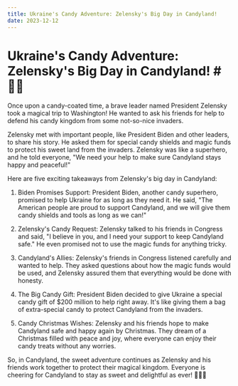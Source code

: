 ```yaml
---
title: Ukraine's Candy Adventure: Zelensky's Big Day in Candyland!
date: 2023-12-12
---
```

# Ukraine's Candy Adventure: Zelensky's Big Day in Candyland! # 🍭🌟

Once upon a candy-coated time, a brave leader named President Zelensky took a magical trip to Washington! He wanted to ask his friends for help to defend his candy kingdom from some not-so-nice invaders.

Zelensky met with important people, like President Biden and other leaders, to share his story. He asked them for special candy shields and magic funds to protect his sweet land from the invaders. Zelensky was like a superhero, and he told everyone, "We need your help to make sure Candyland stays happy and peaceful!"

Here are five exciting takeaways from Zelensky's big day in Candyland:

1. Biden Promises Support: President Biden, another candy superhero, promised to help Ukraine for as long as they need it. He said, "The American people are proud to support Candyland, and we will give them candy shields and tools as long as we can!"

2. Zelensky's Candy Request: Zelensky talked to his friends in Congress and said, "I believe in you, and I need your support to keep Candyland safe." He even promised not to use the magic funds for anything tricky.

3. Candyland's Allies: Zelensky's friends in Congress listened carefully and wanted to help. They asked questions about how the magic funds would be used, and Zelensky assured them that everything would be done with honesty.

4. The Big Candy Gift: President Biden decided to give Ukraine a special candy gift of $200 million to help right away. It's like giving them a bag of extra-special candy to protect Candyland from the invaders.

5. Candy Christmas Wishes: Zelensky and his friends hope to make Candyland safe and happy again by Christmas. They dream of a Christmas filled with peace and joy, where everyone can enjoy their candy treats without any worries.

So, in Candyland, the sweet adventure continues as Zelensky and his friends work together to protect their magical kingdom. Everyone is cheering for Candyland to stay as sweet and delightful as ever! 🎉🏰🍬